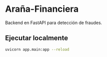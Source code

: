 # Araña-Financiera

Backend en FastAPI para detección de fraudes.

## Ejecutar localmente

```bash
uvicorn app.main:app --reload
